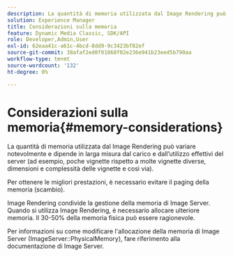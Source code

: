 ```yaml
---
description: La quantità di memoria utilizzata dal Image Rendering può variare notevolmente e dipende in larga misura dal carico e dall’utilizzo effettivi del server (ad esempio, poche vignette rispetto a molte vignette diverse, dimensioni e complessità delle vignette e così via).
solution: Experience Manager
title: Considerazioni sulla memoria
feature: Dynamic Media Classic, SDK/API
role: Developer,Admin,User
exl-id: 62eaa41c-a61c-4bcd-8dd9-9c3423bf82ef
source-git-commit: 38afaf2ed0f01868f02e236e941b23eed5b790aa
workflow-type: tm+mt
source-wordcount: '132'
ht-degree: 0%

---
```


# Considerazioni sulla memoria{#memory-considerations}

La quantità di memoria utilizzata dal Image Rendering può variare notevolmente e dipende in larga misura dal carico e dall’utilizzo effettivi del server (ad esempio, poche vignette rispetto a molte vignette diverse, dimensioni e complessità delle vignette e così via).

Per ottenere le migliori prestazioni, è necessario evitare il paging della memoria (scambio).

Image Rendering condivide la gestione della memoria di Image Server. Quando si utilizza Image Rendering, è necessario allocare ulteriore memoria. Il 30-50% della memoria fisica può essere ragionevole.

Per informazioni su come modificare l&#39;allocazione della memoria di Image Server (ImageServer::PhysicalMemory), fare riferimento alla documentazione di Image Server.

